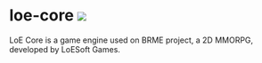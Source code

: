 # loe-core ![](https://www.codefactor.io/repository/github/devwarlt/loe-core/badge)

LoE Core is a game engine used on BRME project, a 2D MMORPG, developed by LoESoft Games.
